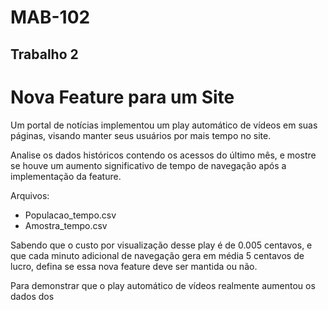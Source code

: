 # MAB-102

## Trabalho 2

# Nova Feature para um Site

Um portal de notícias implementou um play automático de vídeos em suas páginas, visando manter seus usuários por mais tempo no site.

Analise os dados históricos contendo os acessos do último mês, e mostre se houve um aumento significativo de tempo de navegação após a implementação da feature.

Arquivos:
* Populacao_tempo.csv
* Amostra_tempo.csv

Sabendo que o custo por visualização desse play é de 0.005 centavos, e que cada minuto adicional de navegação gera em média 5 centavos de lucro, defina se essa nova feature deve ser mantida ou não.

Para demonstrar que o play automático de vídeos realmente aumentou os dados dos
